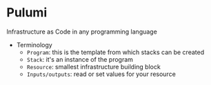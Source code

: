 # Pulumi

Infrastructure as Code in any programming language

- Terminology
  - `Program`: this is the template from which stacks can be created
  - `Stack`: it's an instance of the program
  - `Resource`: smallest infrastructure building block
  - `Inputs/outputs`: read or set values for your resource
